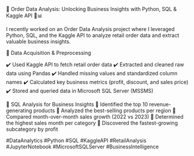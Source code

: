 🚀 Order Data Analysis: Unlocking Business Insights with Python, SQL & Kaggle API 🛒📊

I recently worked on an Order Data Analysis project where I leveraged Python, SQL, and the Kaggle API to analyze retail order data and extract valuable business insights.

🔹 Data Acquisition & Preprocessing

 ✔️ Used Kaggle API to fetch retail order data
 ✔️ Extracted and cleaned raw data using Pandas
 ✔️ Handled missing values and standardized column names
 ✔️ Calculated key business metrics (profit, discount, and sales price)
 ✔️ Stored and queried data in Microsoft SQL Server (MSSMS)

🔹 SQL Analysis for Business Insights
 📌 Identified the top 10 revenue-generating products
 📌 Analyzed the best-selling products per region
 📌 Compared month-over-month sales growth (2022 vs 2023)
 📌 Determined the highest sales month per category
 📌 Discovered the fastest-growing subcategory by profit

#DataAnalytics #Python #SQL #KaggleAPI #RetailAnalysis #JupyterNotebook #MicrosoftSQLServer #BusinessIntelligence
